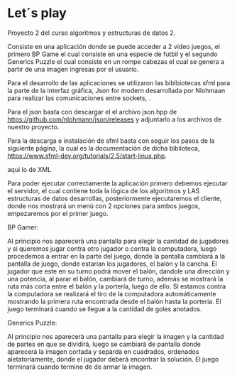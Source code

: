 # Let´s play

Proyecto 2 del curso algoritmos y estructuras de datos 2.

Consiste en una aplicación donde se puede acceder a 2 video juegos, el primero BP Game el cual consiste en una especie de futbil y el segundo Generics Puzzle el cual consiste en un rompe cabezas el cual se genera a partir de una imagen ingresas por el usuario.

Para el desarrollo de las aplicaciones se utilizaron las biblbiotecas sfml para la parte de la interfaz gráfica, Json for modern desarrollada por Nlohmaan para realizar las comunicaciones entre sockets, <XML>.
  
Para el json basta con descargar el el archivo json.hpp de https://github.com/nlohmann/json/releases y adjuntarlo a los archivos de nuestro proyecto.
  
Para la descarga e instalación de sfml basta con seguir los pasos de la siguiente página, la cual es la documentación de dicha biblioteca, https://www.sfml-dev.org/tutorials/2.5/start-linux.php.
  
aqui lo de XML
  
Para poder ejecutar correctamente la aplicación primero debemos ejecutar el servidor, el cual contiene toda la lógica de los algoritmos y LAS estructuras de datos desarrollas, posteriormente ejecutaremos el cliente, donde nos mostrará un menú con 2 opciones para ambos juegos, empezaremos por el primer juego.
  
BP Gamer:

Al principio nos aparecerá una pantalla para elegir la cantidad de jugadores y si queremos jugar contra otro jugador o contra la computadora, luego procedemos a entrar en la parte del juego, donde la pantalla cambiará a la pantalla de juego, donde estarían los jugadores, el balón y la cancha. El jugador que este en su turno podrá mover el balón, dandole una dirección y una potencia, al parar el balón, cambiará de turno, además se mostrará la ruta más corta entre el balón y la portería, luego de ello. Si estamos contra la computadora se realizará el tiro de la computadora automáticamente mostrando la primera ruta encontrada desde el balón hasta la porteria. El juego terminará cuando se llegue a la cantidad de goles anotados.
  
Generics Puzzle:
  
Al principio nos aparecerá una pantalla para elegir la imagen y la cantidad de partes en que se dividirá, luego se cambiará de pantalla donde aparecerá la imagen cortada y separda en cuadrados, ordenados aletatoriamente, donde el jugador deberá encontrar la solución. El juego terminará cuando termine de de armar la imagen.
